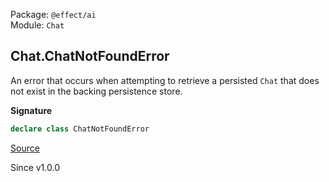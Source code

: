 Package: `@effect/ai`<br />
Module: `Chat`<br />

## Chat.ChatNotFoundError

An error that occurs when attempting to retrieve a persisted `Chat` that
does not exist in the backing persistence store.

**Signature**

```ts
declare class ChatNotFoundError
```

[Source](https://github.com/Effect-TS/effect/tree/main/packages/ai/ai/src/Chat.ts#L590)

Since v1.0.0